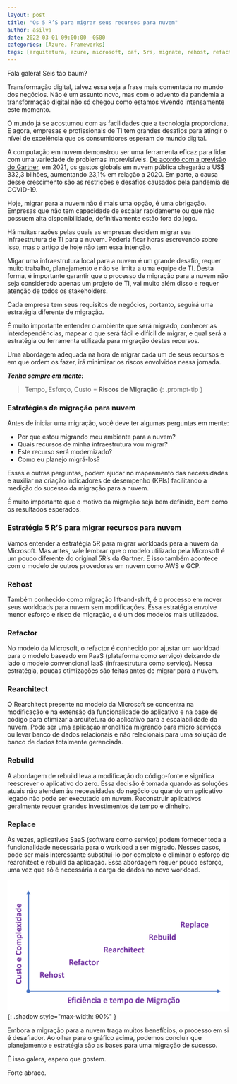 ```yaml
---
layout: post
title: "Os 5 R’S para migrar seus recursos para nuvem"
author: asilva
date: 2022-03-01 09:00:00 -0500
categories: [Azure, Frameworks]
tags: [arquitetura, azure, microsoft, caf, 5rs, migrate, rehost, refactor, rearchitect, rebuild, replace ]
---
```


Fala galera! Seis tão baum?

Transformação digital, talvez essa seja a frase mais comentada no mundo dos negócios. Não é um assunto novo, mas com o advento da pandemia a transformação digital não só chegou como estamos vivendo intensamente este momento.

O mundo já se acostumou com as facilidades que a tecnologia proporciona. E agora, empresas e profissionais de TI tem grandes desafios para atingir o nível de excelência que os consumidores esperam do mundo digital.

A computação em nuvem demonstrou ser uma ferramenta eficaz para lidar com uma variedade de problemas imprevisíveis. <a href="https://www.gartner.com/en/newsroom/press-releases/2021-04-21-gartner-forecasts-worldwide-public-cloud-end-user-spending-to-grow-23-percent-in-2021" target="_blank"> De acordo com a previsão do Gartner</a>, em 2021, os gastos globais em nuvem pública chegarão a US$ 332,3 bilhões, aumentando 23,1% em relação a 2020. Em parte, a causa desse crescimento são as restrições e desafios causados ​​pela pandemia de COVID-19.

Hoje, migrar para a nuvem não é mais uma opção, é uma obrigação. Empresas que não tem capacidade de escalar rapidamente ou que não possuem alta disponibilidade, definitivamente estão fora do jogo.

Há muitas razões pelas quais as empresas decidem migrar sua infraestrutura de TI para a nuvem. Poderia ficar horas escrevendo sobre isso, mas o artigo de hoje não tem essa intenção.

Migar uma infraestrutura local para a nuvem é um grande desafio, requer muito trabalho, planejamento e não se limita a uma equipe de TI. Desta forma, é importante garantir que o processo de migração para a nuvem não seja considerado apenas um projeto de TI, vai muito além disso e requer atenção de todos os stakeholders.

Cada empresa tem seus requisitos de negócios, portanto, seguirá uma estratégia diferente de migração. 

É muito importante entender o ambiente que será migrado, conhecer as interdependências, mapear o que será fácil e difícil de migrar, e qual será a estratégia ou ferramenta utilizada para migração destes recursos.

Uma abordagem adequada na hora de migrar cada um de seus recursos e em que ordem os fazer, irá minimizar os riscos envolvidos nessa jornada.

***Tenha sempre em mente:***

> Tempo, Esforço, Custo = **Riscos de Migração**
{: .prompt-tip }

### **Estratégias de migração para nuvem**

Antes de iniciar uma migração, você deve ter algumas perguntas em mente:

* Por que estou migrando meu ambiente para a nuvem?
* Quais recursos de minha infraestrutura vou migrar?
* Este recurso será modernizado?
* Como eu planejo migrá-los?

Essas e outras perguntas, podem ajudar no mapeamento das necessidades e auxiliar na criação indicadores de desempenho (KPIs) facilitando a medição do sucesso da migração para a nuvem.

É muito importante que o motivo da migração seja bem definido, bem como os resultados esperados.

### **Estratégia 5 R’S para migrar recursos para nuvem**

Vamos entender a estratégia 5R para migrar workloads para a nuvem da Microsoft. Mas antes, vale lembrar que o modelo utilizado pela Microsoft é um pouco diferente do original 5R’s da Gartner. E isso também acontece com o modelo de outros provedores em nuvem como AWS e GCP.

### **Rehost**

Também conhecido como migração lift-and-shift, é o processo em mover seus workloads para nuvem sem modificações. Essa estratégia envolve menor esforço e risco de migração, e é um dos modelos mais utilizados.

### **Refactor**

No modelo da Microsoft, o refactor é conhecido por ajustar um workload para o modelo baseado em PaaS (plataforma como serviço) deixando de lado o modelo convencional IaaS (infraestrutura como serviço). Nessa estratégia, poucas otimizações são feitas antes de migrar para a nuvem.

### **Rearchitect**

O Rearchitect presente no modelo da Microsoft se concentra na modificação e na extensão da funcionalidade do aplicativo e na base de código para otimizar a arquitetura do aplicativo para a escalabilidade da nuvem. Pode ser uma aplicação monolítica migrando para micro serviços ou levar banco de dados relacionais e não relacionais para uma solução de banco de dados totalmente gerenciada.

### **Rebuild**

A abordagem de rebuild leva a modificação do código-fonte e significa reescrever o aplicativo do zero. Essa decisão é tomada quando as soluções atuais não atendem às necessidades do negócio ou quando um aplicativo legado não pode ser executado em nuvem. Reconstruir aplicativos geralmente requer grandes investimentos de tempo e dinheiro.

### **Replace**

Às vezes, aplicativos SaaS (software como serviço) podem fornecer toda a funcionalidade necessária para o workload a ser migrado. Nesses casos, pode ser mais interessante substitui-lo por completo e eliminar o esforço de rearchitect e rebuild da aplicação. Essa abordagem requer pouco esforço, uma vez que só é necessária a carga de dados no novo workload.

![](/assets/img/18/5r1.png){: .shadow style="max-width: 90%" }

Embora a migração para a nuvem traga muitos benefícios, o processo em si é desafiador. Ao olhar para o gráfico acima, podemos concluir que planejamento e estratégia são as bases para uma migração de sucesso.

É isso galera, espero que gostem.

Forte abraço.